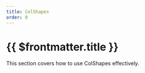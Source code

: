 ```yaml
---
title: ColShapes
order: 0
---
```


# {{ $frontmatter.title }}

This section covers how to use ColShapes effectively.